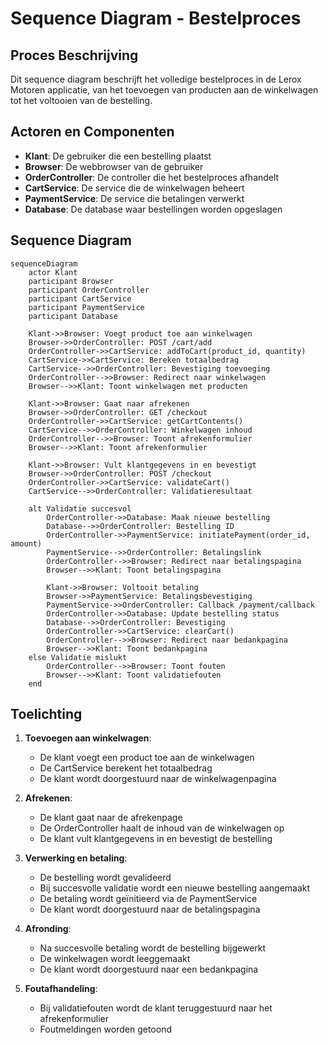 # Sequence Diagram - Bestelproces

## Proces Beschrijving

Dit sequence diagram beschrijft het volledige bestelproces in de Lerox Motoren applicatie, van het toevoegen van producten aan de winkelwagen tot het voltooien van de bestelling.

## Actoren en Componenten

- **Klant**: De gebruiker die een bestelling plaatst
- **Browser**: De webbrowser van de gebruiker
- **OrderController**: De controller die het bestelproces afhandelt
- **CartService**: De service die de winkelwagen beheert
- **PaymentService**: De service die betalingen verwerkt
- **Database**: De database waar bestellingen worden opgeslagen

## Sequence Diagram

```mermaid
sequenceDiagram
    actor Klant
    participant Browser
    participant OrderController
    participant CartService
    participant PaymentService
    participant Database

    Klant->>Browser: Voegt product toe aan winkelwagen
    Browser->>OrderController: POST /cart/add
    OrderController->>CartService: addToCart(product_id, quantity)
    CartService->>CartService: Bereken totaalbedrag
    CartService-->>OrderController: Bevestiging toevoeging
    OrderController-->>Browser: Redirect naar winkelwagen
    Browser-->>Klant: Toont winkelwagen met producten

    Klant->>Browser: Gaat naar afrekenen
    Browser->>OrderController: GET /checkout
    OrderController->>CartService: getCartContents()
    CartService-->>OrderController: Winkelwagen inhoud
    OrderController-->>Browser: Toont afrekenformulier
    Browser-->>Klant: Toont afrekenformulier

    Klant->>Browser: Vult klantgegevens in en bevestigt
    Browser->>OrderController: POST /checkout
    OrderController->>CartService: validateCart()
    CartService-->>OrderController: Validatieresultaat
    
    alt Validatie succesvol
        OrderController->>Database: Maak nieuwe bestelling
        Database-->>OrderController: Bestelling ID
        OrderController->>PaymentService: initiatePayment(order_id, amount)
        PaymentService-->>OrderController: Betalingslink
        OrderController-->>Browser: Redirect naar betalingspagina
        Browser-->>Klant: Toont betalingspagina
        
        Klant->>Browser: Voltooit betaling
        Browser->>PaymentService: Betalingsbevestiging
        PaymentService->>OrderController: Callback /payment/callback
        OrderController->>Database: Update bestelling status
        Database-->>OrderController: Bevestiging
        OrderController->>CartService: clearCart()
        OrderController-->>Browser: Redirect naar bedankpagina
        Browser-->>Klant: Toont bedankpagina
    else Validatie mislukt
        OrderController-->>Browser: Toont fouten
        Browser-->>Klant: Toont validatiefouten
    end
```

## Toelichting

1. **Toevoegen aan winkelwagen**:
   - De klant voegt een product toe aan de winkelwagen
   - De CartService berekent het totaalbedrag
   - De klant wordt doorgestuurd naar de winkelwagenpagina

2. **Afrekenen**:
   - De klant gaat naar de afrekenpage
   - De OrderController haalt de inhoud van de winkelwagen op
   - De klant vult klantgegevens in en bevestigt de bestelling

3. **Verwerking en betaling**:
   - De bestelling wordt gevalideerd
   - Bij succesvolle validatie wordt een nieuwe bestelling aangemaakt
   - De betaling wordt geïnitieerd via de PaymentService
   - De klant wordt doorgestuurd naar de betalingspagina

4. **Afronding**:
   - Na succesvolle betaling wordt de bestelling bijgewerkt
   - De winkelwagen wordt leeggemaakt
   - De klant wordt doorgestuurd naar een bedankpagina

5. **Foutafhandeling**:
   - Bij validatiefouten wordt de klant teruggestuurd naar het afrekenformulier
   - Foutmeldingen worden getoond
